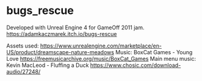 # bugs_rescue

Developed with Unreal Engine 4 for GameOff 2011 jam.
https://adamkaczmarek.itch.io/bugs-rescue

Assets used:
https://www.unrealengine.com/marketplace/en-US/product/dreamscape-nature-meadows
Music: BoxCat Games - Young Love https://freemusicarchive.org/music/BoxCat_Games
Main menu music: Kevin MacLeod  - Fluffing a Duck https://www.chosic.com/download-audio/27248/
